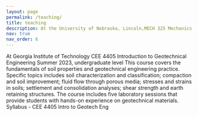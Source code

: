 ```yaml
---
layout: page
permalink: /teaching/
title: teaching
description: At the University of Nebraska, Lincoln,MECH 325 Mechanics of Elastic Bodies,Fall 2025, undergraduate level,This course introduces the mechanics of solid materials within the range of elastic deformation with applications to science and engineering. Topics covered include static equilibrium, free body diagrams, analysis of stresses, strains and deformation in structural elements (axial, torsional and bending), states of stress (shear, bending, torsion), shear and moment diagrams for beams, displacements and deformations, column buckling, Mohr’s Circle, failure theories etc. Syllabus - MECH 3250 Mechanics of Elastic Bodies
nav: true
nav_order: 6
---
```




At Georgia Institute of Technology
CEE 4405 Introduction to Geotechnical Engineering
Summer 2023, undergraduate level
This course covers the fundamentals of soil properties and geotechnical engineering practice. Specific topics includes soil characterization and classification; compaction and soil improvement; fluid flow through porous media; stresses and strains in soils; settlement and consolidation analyses; shear strength and earth retaining structures. The course includes five laboratory sessions that provide students with hands-on experience on geotechnical materials.
Syllabus - CEE 4405 Intro to Geotech Eng

